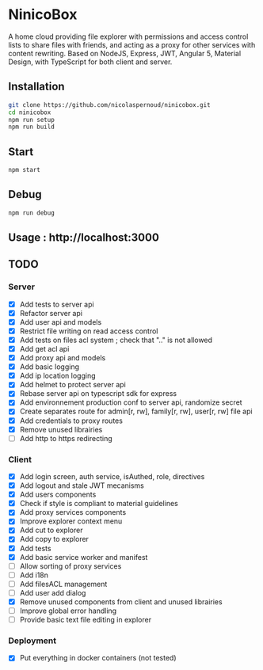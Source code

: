 # NinicoBox
A home cloud providing file explorer with permissions and access control lists to share files with friends, and acting as a proxy for other services with content rewriting. Based on NodeJS, Express, JWT, Angular 5, Material Design, with TypeScript for both client and server.

## Installation

```bash
git clone https://github.com/nicolaspernoud/ninicobox.git
cd ninicobox
npm run setup
npm run build
```

## Start

```bash
npm start
```

## Debug

```bash
npm run debug
```

## Usage : http://localhost:3000

## TODO

### Server

- [x] Add tests to server api
- [x] Refactor server api
- [x] Add user api and models
- [x] Restrict file writing on read access control
- [x] Add tests on files acl system ; check that ".." is not allowed
- [x] Add get acl api
- [x] Add proxy api and models
- [x] Add basic logging
- [x] Add ip location logging
- [x] Add helmet to protect server api
- [x] Rebase server api on typescript sdk for express
- [x] Add environnement production conf to server api, randomize secret
- [x] Create separates route for admin[r, rw], family[r, rw], user[r, rw] file api
- [x] Add credentials to proxy routes
- [x] Remove unused librairies
- [ ] Add http to https redirecting

### Client

- [x] Add login screen, auth service, isAuthed, role, directives
- [x] Add logout and stale JWT mecanisms
- [x] Add users components
- [x] Check if style is compliant to material guidelines
- [x] Add proxy services components
- [x] Improve explorer context menu
- [x] Add cut to explorer
- [x] Add copy to explorer
- [x] Add tests
- [x] Add basic service worker and manifest
- [ ] Allow sorting of proxy services
- [ ] Add i18n
- [ ] Add filesACL management
- [ ] Add user add dialog
- [x] Remove unused components from client and unused librairies
- [ ] Improve global error handling
- [ ] Provide basic text file editing in explorer

### Deployment
- [x] Put everything in docker containers (not tested)